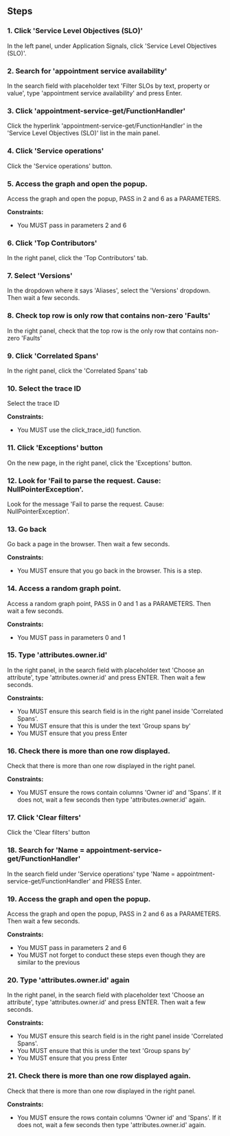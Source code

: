## Steps

### 1. Click 'Service Level Objectives (SLO)'

In the left panel, under Application Signals, click 'Service Level Objectives (SLO)'.

### 2. Search for 'appointment service availability'

In the search field with placeholder text 'Filter SLOs by text, property or value', type 'appointment service availability' and press Enter.

### 3. Click 'appointment-service-get/FunctionHandler'

Click the hyperlink 'appointment-service-get/FunctionHandler' in the 'Service Level Objectives (SLO)' list in the main panel.

### 4. Click 'Service operations'

Click the 'Service operations' button.

### 5. Access the graph and open the popup.

Access the graph and open the popup, PASS in 2 and 6 as a PARAMETERS.

**Constraints:**
- You MUST pass in parameters 2 and 6

### 6. Click 'Top Contributors'

In the right panel, click the 'Top Contributors' tab.

### 7. Select 'Versions'

In the dropdown where it says 'Aliases', select the 'Versions' dropdown. Then wait a few seconds.

### 8. Check top row is only row that contains non-zero 'Faults'

In the right panel, check that the top row is the only row that contains non-zero 'Faults'

### 9. Click 'Correlated Spans'

In the right panel, click the 'Correlated Spans' tab

### 10. Select the trace ID

Select the trace ID

**Constraints:**
- You MUST use the click_trace_id() function.

### 11. Click 'Exceptions' button 

On the new page, in the right panel, click the 'Exceptions' button.

### 12. Look for 'Fail to parse the request. Cause: NullPointerException'.

Look for the message 'Fail to parse the request. Cause: NullPointerException'.

### 13. Go back

Go back a page in the browser. Then wait a few seconds.

**Constraints:**
- You MUST ensure that you go back in the browser. This is a step.

### 14. Access a random graph point.

Access a random graph point, PASS in 0 and 1 as a PARAMETERS. Then wait a few seconds.

**Constraints:**
- You MUST pass in parameters 0 and 1

### 15. Type 'attributes.owner.id'

In the right panel, in the search field with placeholder text 'Choose an attribute', type 'attributes.owner.id' and press ENTER. Then wait a few seconds.

**Constraints:**
- You MUST ensure this search field is in the right panel inside 'Correlated Spans'.
- You MUST ensure that this is under the text 'Group spans by'
- You MUST ensure that you press Enter

### 16. Check there is more than one row displayed.

Check that there is more than one row displayed in the right panel.

**Constraints:**
- You MUST ensure the rows contain columns 'Owner id' and 'Spans'. If it does not, wait a few seconds then type 'attributes.owner.id' again.

### 17. Click 'Clear filters'

Click the 'Clear filters' button

### 18. Search for 'Name = appointment-service-get/FunctionHandler'

In the search field under 'Service operations' type 'Name = appointment-service-get/FunctionHandler' and PRESS Enter.

### 19. Access the graph and open the popup.

Access the graph and open the popup, PASS in 2 and 6 as a PARAMETERS. Then wait a few seconds.

**Constraints:**
- You MUST pass in parameters 2 and 6
- You MUST not forget to conduct these steps even though they are similar to the previous

### 20. Type 'attributes.owner.id' again

In the right panel, in the search field with placeholder text 'Choose an attribute', type 'attributes.owner.id' and press ENTER. Then wait a few seconds.

**Constraints:**
- You MUST ensure this search field is in the right panel inside 'Correlated Spans'.
- You MUST ensure that this is under the text 'Group spans by'
- You MUST ensure that you press Enter

### 21. Check there is more than one row displayed again.

Check that there is more than one row displayed in the right panel.

**Constraints:**
- You MUST ensure the rows contain columns 'Owner id' and 'Spans'. If it does not, wait a few seconds then type 'attributes.owner.id' again.